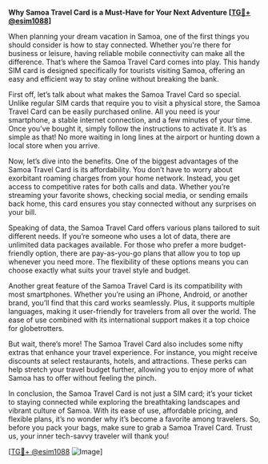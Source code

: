 **Why Samoa Travel Card is a Must-Have for Your Next Adventure [[TG💪+ @esim1088](https://t.me/s/esim1088)]**

When planning your dream vacation in Samoa, one of the first things you should consider is how to stay connected. Whether you're there for business or leisure, having reliable mobile connectivity can make all the difference. That’s where the Samoa Travel Card comes into play. This handy SIM card is designed specifically for tourists visiting Samoa, offering an easy and efficient way to stay online without breaking the bank.

First off, let’s talk about what makes the Samoa Travel Card so special. Unlike regular SIM cards that require you to visit a physical store, the Samoa Travel Card can be easily purchased online. All you need is your smartphone, a stable internet connection, and a few minutes of your time. Once you’ve bought it, simply follow the instructions to activate it. It’s as simple as that! No more waiting in long lines at the airport or hunting down a local store when you arrive.

Now, let’s dive into the benefits. One of the biggest advantages of the Samoa Travel Card is its affordability. You don’t have to worry about exorbitant roaming charges from your home network. Instead, you get access to competitive rates for both calls and data. Whether you’re streaming your favorite shows, checking social media, or sending emails back home, this card ensures you stay connected without any surprises on your bill.

Speaking of data, the Samoa Travel Card offers various plans tailored to suit different needs. If you’re someone who uses a lot of data, there are unlimited data packages available. For those who prefer a more budget-friendly option, there are pay-as-you-go plans that allow you to top up whenever you need more. The flexibility of these options means you can choose exactly what suits your travel style and budget.

Another great feature of the Samoa Travel Card is its compatibility with most smartphones. Whether you’re using an iPhone, Android, or another brand, you’ll find that this card works seamlessly. Plus, it supports multiple languages, making it user-friendly for travelers from all over the world. The ease of use combined with its international support makes it a top choice for globetrotters.

But wait, there’s more! The Samoa Travel Card also includes some nifty extras that enhance your travel experience. For instance, you might receive discounts at select restaurants, hotels, and attractions. These perks can help stretch your travel budget further, allowing you to enjoy more of what Samoa has to offer without feeling the pinch.

In conclusion, the Samoa Travel Card is not just a SIM card; it’s your ticket to staying connected while exploring the breathtaking landscapes and vibrant culture of Samoa. With its ease of use, affordable pricing, and flexible plans, it’s no wonder why it’s become a favorite among travelers. So, before you pack your bags, make sure to grab a Samoa Travel Card. Trust us, your inner tech-savvy traveler will thank you!

[[TG💪+ @esim1088](https://t.me/s/esim1088) ![Image](https://i.postimg.cc/Y0z9fWf4/image.png)]